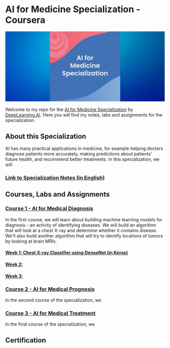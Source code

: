 # AI for Medicine Specialization - Coursera
![banner](./images/banner.png "specialization banner")

Welcome to my repo for the [AI for Medicine Specialization](https://www.coursera.org/specializations/ai-for-medicine) by [DeepLearning.AI](https://www.deeplearning.ai/). Here you will find my notes, labs and assignments for the specialization. 

## About this Specialization
AI has many practical applications in medicine, for example helping doctors diagnose patients more accurately, making predictions about patients’ future health, and recommend better treatments. In this specialization, we will 

### [Link to Specialization Notes (in English)](https://khoaguin.notion.site/AI-for-Medicine-Specialization-Coursera-DeepLearning-AI-23e9be75fc8d420e9289d5482774a3af)

## Courses, Labs and Assignments
### [Course 1 - AI for Medical Diagnosis](./ai-for-medical-diagnosis/)
In the first course, we will learn about building machine learning models for diagnosis - an activity of identifying diseases. We will build an algorithm that will look at a chest X-ray and determine whether it contains disease. We'll also build another algorithm that will try to identify locations of tumors by looking at brain MRIs.
#### [Week 1: Chest X-ray Classifier using DenseNet (in Keras)](./ai-for-medical-diagnosis/week1-disease-detection/)
#### [Week 2:]()
#### [Week 3:]()

### [Course 2 - AI for Medical Prognosis](./ai-for-medical-prognosis/)
In the second course of the specialization, we

### [Course 3 - AI for Medical Treatment](./ai-for-medical-treatment/)
In the final course of the specialization, we

## Certification
